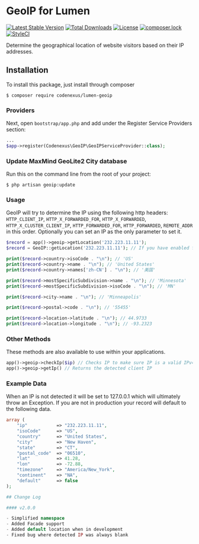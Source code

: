# GeoIP for Lumen

[![Latest Stable Version](https://poser.pugx.org/codenexus/lumen-geoip/v/stable)](https://packagist.org/packages/codenexus/lumen-geoip) [![Total Downloads](https://poser.pugx.org/codenexus/lumen-geoip/downloads)](https://packagist.org/packages/codenexus/lumen-geoip) [![License](https://poser.pugx.org/codenexus/lumen-geoip/license)](https://packagist.org/packages/codenexus/lumen-geoip) [![composer.lock](https://poser.pugx.org/codenexus/lumen-geoip/composerlock)](https://packagist.org/packages/codenexus/lumen-geoip) [![StyleCI](https://styleci.io/repos/44153079/shield)](https://styleci.io/repos/44153079)

Determine the geographical location of website visitors based on their IP addresses.

## Installation

To install this package, just install through composer

```
$ composer require codenexus/lumen-geoip
```

### Providers

Next, open `bootstrap/app.php` and add under the Register Service Providers section:

```php
...
$app->register(Codenexus\GeoIP\GeoIPServiceProvider::class);
```

### Update MaxMind GeoLite2 City database

Run this on the command line from the root of your project:

```
$ php artisan geoip:update
```

### Usage

GeoIP will try to determine the IP using the following http headers: `HTTP_CLIENT_IP`, `HTTP_X_FORWARDED_FOR`, `HTTP_X_FORWARDED`, `HTTP_X_CLUSTER_CLIENT_IP`, `HTTP_FORWARDED_FOR`, `HTTP_FORWARDED`, `REMOTE_ADDR` in this order.  Optionally you can set an IP as the only parameter to set it.

```php
$record = app()->geoip->getLocation('232.223.11.11');
$record = GeoIP::getLocation('232.223.11.11'); // If you have enabled facades

print($record->country->isoCode . "\n"); // 'US'
print($record->country->name . "\n"); // 'United States'
print($record->country->names['zh-CN'] . "\n"); // '美国'

print($record->mostSpecificSubdivision->name . "\n"); // 'Minnesota'
print($record->mostSpecificSubdivision->isoCode . "\n"); // 'MN'

print($record->city->name . "\n"); // 'Minneapolis'

print($record->postal->code . "\n"); // '55455'

print($record->location->latitude . "\n"); // 44.9733
print($record->location->longitude . "\n"); // -93.2323
```

### Other Methods

These methods are also available to use within your applications.

```php
app()->geoip->checkIp($ip) // Checks IP to make sure IP is a valid IPv4 or IPv6 address and not within a private or reserved range
app()->geoip->getIp() // Returns the detected client IP
```

### Example Data

When an IP is not detected it will be set to 127.0.0.1 which will ultimately throw an Exception.  If you are not in production your record will default to the following data.

```php
array (
    "ip"           => "232.223.11.11",
    "isoCode"      => "US",
    "country"      => "United States",
    "city"         => "New Haven",
    "state"        => "CT",
    "postal_code"  => "06510",
    "lat"          => 41.28,
    "lon"          => -72.88,
    "timezone"     => "America/New_York",
    "continent"    => "NA",
    "default"      => false
);

## Change Log

#### v2.0.0

- Simplified namespace
- Added Facade support
- Added default location when in development
- Fixed bug where detected IP was always blank
